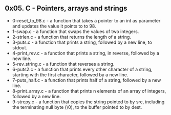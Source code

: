 ## 0x05. C - Pointers, arrays and strings
- 0-reset_to_98.c - a function that takes a pointer to an int as parameter and updates the value it points to to 98.
- 1-swap.c - a function that swaps the values of two integers.
- 2-strlen.c - a function that returns the length of a string.
- 3-puts.c - a function that prints a string, followed by a new line, to stdout.
- 4-print_rev.c - a function that prints a string, in reverse, followed by a new line.
- 5-rev_string.c - a function that reverses a string.
- 6-puts2.c - a function that prints every other character of a string, starting with the first character, followed by a new line.
- 7-puts_half.c - a function that prints half of a string, followed by a new line.
- 8-print_array.c - a function that prints n elements of an array of integers, followed by a new line.
- 9-strcpy.c - a function that copies the string pointed to by src, including the terminating null byte (\0), to the buffer pointed to by dest.
